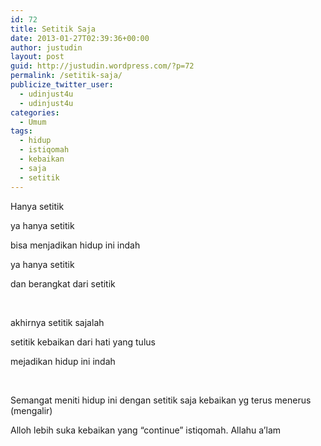 ```yaml
---
id: 72
title: Setitik Saja
date: 2013-01-27T02:39:36+00:00
author: justudin
layout: post
guid: http://justudin.wordpress.com/?p=72
permalink: /setitik-saja/
publicize_twitter_user:
  - udinjust4u
  - udinjust4u
categories:
  - Umum
tags:
  - hidup
  - istiqomah
  - kebaikan
  - saja
  - setitik
---
```

Hanya setitik

ya hanya setitik

bisa menjadikan hidup ini indah

ya hanya setitik

dan berangkat dari setitik

 

akhirnya setitik sajalah

setitik kebaikan dari hati yang tulus

mejadikan hidup ini indah

 

Semangat meniti hidup ini dengan setitik saja kebaikan yg terus menerus (mengalir)

Alloh lebih suka kebaikan yang &#8220;continue&#8221; istiqomah. Allahu a&#8217;lam